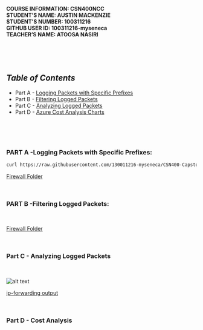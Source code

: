 **COURSE INFORMATION:  CSN400NCC**\
**STUDENT’S NAME:  AUSTIN MACKENZIE**\
**STUDENT'S NUMBER: 100311216**\
**GITHUB USER ID: 100311216-myseneca**\
**TEACHER’S NAME:  ATOOSA NASIRI**

<br>
<br>
<br>


## ***Table of Contents*** 
* Part A - [Logging Packets with Specific Prefixes](#part-a--logging-packets-with-specific-prefixes)
* Part B - [Filtering Logged Packets](#part-b--filtering-logged-packets)
* Part C - [Analyzing Logged Packets](#part-c---analyzing-logged-packets)
* Part D - [Azure Cost Analysis Charts](#part-d---cost-analysis)

<br>
<br>
<bR>

### **PART A** -Logging Packets with Specific Prefixes: 

```bash
curl https://raw.githubusercontent.com/130011216-myseneca/CSN400-Capstone/main/Checkpoint7/LoggingPackets/lr_firewalls_log.txt
```

[Firewall Folder](https://github.com/130011216-myseneca/CSN400-Capstone/tree/main/Checkpoint6/PartB-LinuxFirewall)

<br>



### **PART B** -Filtering Logged Packets: 
<br>


[Firewall Folder](https://github.com/130011216-myseneca/CSN400-Capstone/tree/main/Checkpoint6/PartB-LinuxFirewall)

<br>

### **Part C** - Analyzing Logged Packets
<br>

![alt text]()

[ip-forwarding output](https://github.com/130011216-myseneca/CSN400-Capstone/blob/main/Checkpoint6/netforwrding.json)

<br>

### **Part D** - Cost Analysis
